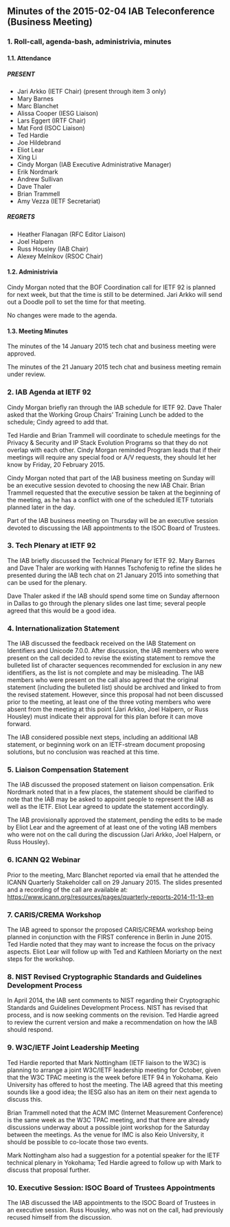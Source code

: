 
Minutes of the 2015-02-04 IAB Teleconference (Business Meeting)
---------------------------------------------------------------


### 1. Roll-call, agenda-bash, administrivia, minutes


#### 1.1. Attendance


##### PRESENT


* Jari Arkko (IETF Chair) (present through item 3 only)
* Mary Barnes
* Marc Blanchet
* Alissa Cooper (IESG Liaison)
* Lars Eggert (IRTF Chair)
* Mat Ford (ISOC Liaison)
* Ted Hardie
* Joe Hildebrand
* Eliot Lear
* Xing Li
* Cindy Morgan (IAB Executive Administrative Manager)
* Erik Nordmark
* Andrew Sullivan
* Dave Thaler
* Brian Trammell
* Amy Vezza (IETF Secretariat)


##### REGRETS


* Heather Flanagan (RFC Editor Liaison)
* Joel Halpern
* Russ Housley (IAB Chair)
* Alexey Melnikov (RSOC Chair)


#### 1.2. Administrivia


Cindy Morgan noted that the BOF Coordination call for IETF 92 is planned for next week, but that the time is still to be determined. Jari Arkko will send out a Doodle poll to set the time for that meeting.


No changes were made to the agenda.


#### 1.3. Meeting Minutes


The minutes of the 14 January 2015 tech chat and business meeting were approved.


The minutes of the 21 January 2015 tech chat and business meeting remain under review.


### 2. IAB Agenda at IETF 92


Cindy Morgan briefly ran through the IAB schedule for IETF 92. Dave Thaler asked that the Working Group Chairs’ Training Lunch be added to the schedule; Cindy agreed to add that.


Ted Hardie and Brian Trammell will coordinate to schedule meetings for the Privacy & Security and IP Stack Evolution Programs so that they do not overlap with each other. Cindy Morgan reminded Program leads that if their meetings will require any special food or A/V requests, they should let her know by Friday, 20 February 2015.


Cindy Morgan noted that part of the IAB business meeting on Sunday will be an executive session devoted to choosing the new IAB Chair. Brian Trammell requested that the executive session be taken at the beginning of the meeting, as he has a conflict with one of the scheduled IETF tutorials planned later in the day.


Part of the IAB business meeting on Thursday will be an executive session devoted to discussing the IAB appointments to the ISOC Board of Trustees.


### 3. Tech Plenary at IETF 92


The IAB briefly discussed the Technical Plenary for IETF 92. Mary Barnes and Dave Thaler are working with Hannes Tschofenig to refine the slides he presented during the IAB tech chat on 21 January 2015 into something that can be used for the plenary.


Dave Thaler asked if the IAB should spend some time on Sunday afternoon in Dallas to go through the plenary slides one last time; several people agreed that this would be a good idea.


### 4. Internationalization Statement


The IAB discussed the feedback received on the IAB Statement on Identifiers and Unicode 7.0.0. After discussion, the IAB members who were present on the call decided to revise the existing statement to remove the bulleted list of character sequences recommended for exclusion in any new identifiers, as the list is not complete and may be misleading. The IAB members who were present on the call also agreed that the original statement (including the bulleted list) should be archived and linked to from the revised statement. However, since this proposal had not been discussed prior to the meeting, at least one of the three voting members who were absent from the meeting at this point (Jari Arkko, Joel Halpern, or Russ Housley) must indicate their approval for this plan before it can move forward.


The IAB considered possible next steps, including an additional IAB statement, or beginning work on an IETF-stream document proposing solutions, but no conclusion was reached at this time.


### 5. Liaison Compensation Statement


The IAB discussed the proposed statement on liaison compensation. Erik Nordmark noted that in a few places, the statement should be clarified to note that the IAB may be asked to appoint people to represent the IAB as well as the IETF. Eliot Lear agreed to update the statement accordingly.


The IAB provisionally approved the statement, pending the edits to be made by Eliot Lear and the agreement of at least one of the voting IAB members who were not on the call during the discussion (Jari Arkko, Joel Halpern, or Russ Housley).


### 6. ICANN Q2 Webinar


Prior to the meeting, Marc Blanchet reported via email that he attended the ICANN Quarterly Stakeholder call on 29 January 2015. The slides presented and a recording of the call are available at: <https://www.icann.org/resources/pages/quarterly-reports-2014-11-13-en>


### 7. CARIS/CREMA Workshop


The IAB agreed to sponsor the proposed CARIS/CREMA workshop being planned in conjunction with the FIRST conference in Berlin in June 2015. Ted Hardie noted that they may want to increase the focus on the privacy aspects. Eliot Lear will follow up with Ted and Kathleen Moriarty on the next steps for the workshop.


### 8. NIST Revised Cryptographic Standards and Guidelines Development Process


In April 2014, the IAB sent comments to NIST regarding their Cryptographic Standards and Guidelines Development Process. NIST has revised that process, and is now seeking comments on the revision. Ted Hardie agreed to review the current version and make a recommendation on how the IAB should respond.


### 9. W3C/IETF Joint Leadership Meeting


Ted Hardie reported that Mark Nottingham (IETF liaison to the W3C) is planning to arrange a joint W3C/IETF leadership meeting for October, given that the W3C TPAC meeting is the week before IETF 94 in Yokohama. Keio University has offered to host the meeting. The IAB agreed that this meeting sounds like a good idea; the IESG also has an item on their next agenda to discuss this.


Brian Trammell noted that the ACM IMC (Internet Measurement Conference) is the same week as the W3C TPAC meeting, and that there are already discussions underway about a possible joint workshop for the Saturday between the meetings. As the venue for IMC is also Keio University, it should be possible to co-locate those two events.


Mark Nottingham also had a suggestion for a potential speaker for the IETF technical plenary in Yokohama; Ted Hardie agreed to follow up with Mark to discuss that proposal further.


### 10. Executive Session: ISOC Board of Trustees Appointments


The IAB discussed the IAB appointments to the ISOC Board of Trustees in an executive session. Russ Housley, who was not on the call, had previously recused himself from the discussion.


